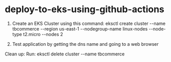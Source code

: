 # deploy-to-eks-using-github-actions
1. Create an EKS Cluster using this command:
eksctl create cluster --name tbcommerce --region us-east-1 --nodegroup-name linux-nodes --node-type t2.micro --nodes 2



2. Test application by getting the dns name and going to a web browser

Clean up: Run: eksctl delete cluster --name tbcommerce